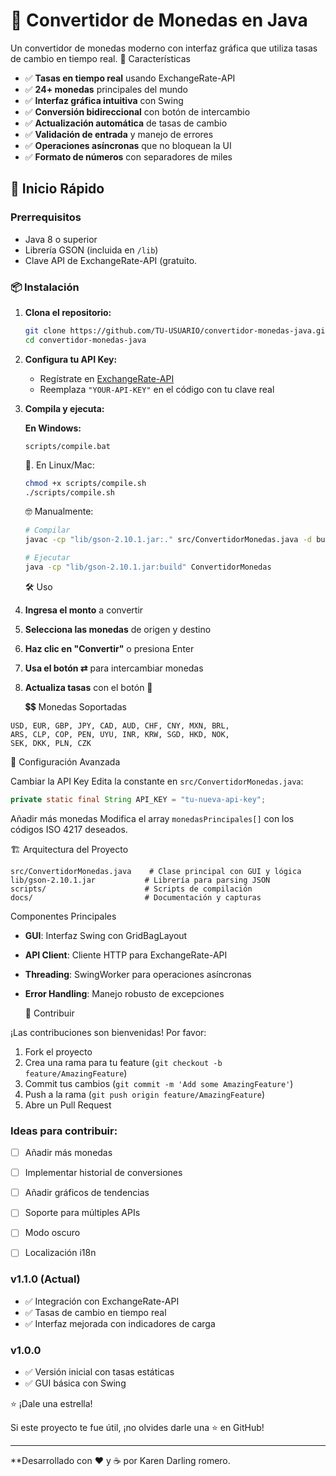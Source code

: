 # 💱 Convertidor de Monedas en Java

Un convertidor de monedas moderno con interfaz gráfica que utiliza tasas de cambio en tiempo real.
🌟 Características

- ✅ **Tasas en tiempo real** usando ExchangeRate-API
- ✅ **24+ monedas** principales del mundo
- ✅ **Interfaz gráfica intuitiva** con Swing
- ✅ **Conversión bidireccional** con botón de intercambio
- ✅ **Actualización automática** de tasas de cambio
- ✅ **Validación de entrada** y manejo de errores
- ✅ **Operaciones asíncronas** que no bloquean la UI
- ✅ **Formato de números** con separadores de miles

## 🚀 Inicio Rápido

### Prerrequisitos
- Java 8 o superior
- Librería GSON (incluida en `/lib`)
- Clave API de ExchangeRate-API (gratuito. 
### 📦 Instalación

1. **Clona el repositorio:**
   ```bash
   git clone https://github.com/TU-USUARIO/convertidor-monedas-java.git
   cd convertidor-monedas-java
   ```

2. **Configura tu API Key:**
   - Regístrate en [ExchangeRate-API](https://www.exchangerate-api.com/)
   - Reemplaza `"YOUR-API-KEY"` en el código con tu clave real

3. **Compila y ejecuta:**

   **En Windows:**
   ```batch
   scripts/compile.bat
   ```
    🧐. En Linux/Mac:
   ```bash
   chmod +x scripts/compile.sh
   ./scripts/compile.sh
   ```

   🤓 Manualmente:
   ```bash
   # Compilar
   javac -cp "lib/gson-2.10.1.jar:." src/ConvertidorMonedas.java -d build/
   
   # Ejecutar
   java -cp "lib/gson-2.10.1.jar:build" ConvertidorMonedas
   ```

   🛠️ Uso

1. **Ingresa el monto** a convertir
2. **Selecciona las monedas** de origen y destino
3. **Haz clic en "Convertir"** o presiona Enter
4. **Usa el botón ⇄** para intercambiar monedas
5. **Actualiza tasas** con el botón 🔄

   💲💲 Monedas Soportadas
```
USD, EUR, GBP, JPY, CAD, AUD, CHF, CNY, MXN, BRL, 
ARS, CLP, COP, PEN, UYU, INR, KRW, SGD, HKD, NOK, 
SEK, DKK, PLN, CZK
```

 🔧 Configuración Avanzada

   Cambiar la API Key
Edita la constante en `src/ConvertidorMonedas.java`:
```java
private static final String API_KEY = "tu-nueva-api-key";
```

   Añadir más monedas
Modifica el array `monedasPrincipales[]` con los códigos ISO 4217 deseados.

   🏗️ Arquitectura del Proyecto

```
src/ConvertidorMonedas.java    # Clase principal con GUI y lógica
lib/gson-2.10.1.jar           # Librería para parsing JSON
scripts/                      # Scripts de compilación
docs/                         # Documentación y capturas
```

  Componentes Principales
- **GUI**: Interfaz Swing con GridBagLayout
- **API Client**: Cliente HTTP para ExchangeRate-API
- **Threading**: SwingWorker para operaciones asíncronas
- **Error Handling**: Manejo robusto de excepciones

  🤝 Contribuir

¡Las contribuciones son bienvenidas! Por favor:

1. Fork el proyecto
2. Crea una rama para tu feature (`git checkout -b feature/AmazingFeature`)
3. Commit tus cambios (`git commit -m 'Add some AmazingFeature'`)
4. Push a la rama (`git push origin feature/AmazingFeature`)
5. Abre un Pull Request

### Ideas para contribuir:
- [ ] Añadir más monedas
- [ ] Implementar historial de conversiones
- [ ] Añadir gráficos de tendencias
- [ ] Soporte para múltiples APIs
- [ ] Modo oscuro
- [ ] Localización i18n


### v1.1.0 (Actual)
- ✅ Integración con ExchangeRate-API
- ✅ Tasas de cambio en tiempo real
- ✅ Interfaz mejorada con indicadores de carga

### v1.0.0
- ✅ Versión inicial con tasas estáticas
- ✅ GUI básica con Swing

 ⭐ ¡Dale una estrella!

Si este proyecto te fue útil, ¡no olvides darle una ⭐ en GitHub!

---

**Desarrollado con ❤️ y ☕ por Karen Darling romero.
